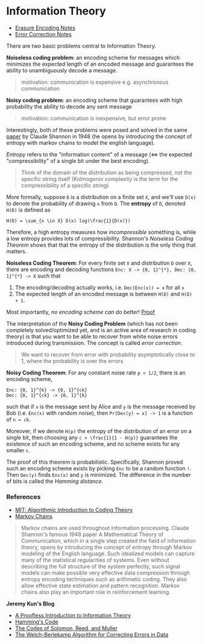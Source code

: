 # Information Theory

* [Erasure Encoding Notes](./ErasureEncoding.md)
* [Error Correction Notes](./ErrorCorrection.md)

There are two basic problems central to Information Theory.

**Noiseless coding problem**: an encoding scheme for messages which minimizes the expected length of an encoded message and guarantees the ability to unambiguously decode a message.

> motivation: communication is expensive e.g. asynchronous communication

**Noisy coding problem**: an encoding scheme that guarantees with high probability the ability to decode any sent message

> motivation: communication is inexpensive, but error prone

Interestingly, both of these problems were posed and solved in the same [paper](https://en.wikipedia.org/wiki/A_Mathematical_Theory_of_Communication) by Claude Shannon in 1948 (he opens by introducing the concept of entropy with markov chains to model the english language).

*Entropy* refers to the "information content" of a message (<=> the expected "compressibility" of a single bit under the best encoding). 

> Think of the domain of the distribution as being compressed, not the specific string itself (Kolmogorov complexity is the term for the compressibility of a specific string)

More formally, suppose `D` is a distribution on a finite set `X`, and we'll use `D(x)` to denote the probability of drawing `x` from `D`. The **entropy** of `D`, denoted `H(D)` is defined as 

```
H(D) = \sum_{x \in X} D(x) log(\frac{1}{D(x)})
```

Therefore, a high entropy measures how *incompressible* something is, while a low entropy provides lots of compressibility. Shannon's *Noiseless Coding Theorem* shows that that the entropy of the distribution is the only thing that matters.

**Noiseless Coding Theorem**: For every finite set `X` and distribution `D` over `X`, there are encoding and decoding functions `Enc: X -> {0, 1}^{*}, Dec: {0, 1}^{*} -> X` such that
1. The encoding/decoding actually works, i.e. `Dec(Enc(x)) = x` for all `x`
2. The expected length of an encoded message is between `H(D)` and `H(D) + 1`.

Most importantly, *no encoding scheme can do better*! [Proof](https://en.wikipedia.org/wiki/Shannon%27s_source_coding_theorem)

The interpretation of the **Noisy Coding Problem** (which has not been completely solved/optimized yet, and is an active area of research in coding theory) is that you want to be able to recover from white noise errors introduced during transmission. The concept is called *error correction*.

> We want to recover from error with probability asymptotically close to 1, where the probability is over the errors

**Noisy Coding Theorem**: For any constant noise rate `p < 1/2`, there is an encoding scheme,

```
Enc: {0, 1}^{k} -> {0, 1}^{ck}
Dec: {0, 1}^{ck} -> {0, 1}^{k}
```

such that if `x` is the message sent by Alice and `y` is the message received by Bob (i.e. `Enc(x)` with random noise), then `Pr[Dec(y) = x] -> 1` is a function of `n = ck`.

Moreover, if we denote `H(p)` the entropy of the distribution of an error on a single bit, then choosing any `c > \frac{1}{1 - H(p)}` guarantees the existence of such an encoding scheme, and no scheme exists for any smaller `c`.

The proof of this theorem is probabilistic. Specifically, Shannon proved such an encoding scheme exists by picking `Enc` to be a random function `!`. Then `Dec(y)` finds `Enc(x)` and `y` is minimized. The difference in the number of bits is called the *Hamming distance*.

### References
* [MIT: Algorithmic Introduction to Coding Theory](http://people.csail.mit.edu/madhu/FT01/)
* [Markov Chains](https://en.wikipedia.org/wiki/Markov_chain#Information_and_computer_science)

> Markov chains are used throughout information processing. Claude Shannon's famous 1948 paper A Mathematical Theory of Communication, which in a single step created the field of information theory, opens by introducing the concept of entropy through Markov modeling of the English language. Such idealized models can capture many of the statistical regularities of systems. Even without describing the full structure of the system perfectly, such signal models can make possible very effective data compression through entropy encoding techniques such as arithmetic coding. They also allow effective state estimation and pattern recognition. Markov chains also play an important role in reinforcement learning.

**Jeremy Kun's Blog**
* [A Proofless Introduction to Information Theory](https://jeremykun.com/2015/02/16/a-proofless-introduction-to-information-theory/)
* [Hamming's Code](https://jeremykun.com/2015/03/02/hammings-code/) 
* [The Codes of Solomon, Reed, and Muller](https://jeremykun.com/2015/03/23/the-codes-of-solomon-reed-and-muller/)
* [The Welch-Berlekamp Algorithm for Correcting Errors in Data](https://jeremykun.com/2015/09/07/welch-berlekamp/)